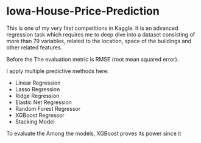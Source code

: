 # Iowa-House-Price-Prediction

This is one of my very first competitions in Kaggle. It is an advanced regression task which requires me to deep dive into a dataset consisting of more than 79 variables, related to the location, space of the buildings and other related features.

Before the 
The evaluation metric is RMSE (root mean squared error).

I apply multiple predictive methods here:
- Linear Regression
- Lasso Regression
- Ridge Regression
- Elastic Net Regression
- Random Forest Regressor
- XGBoost Regressor
- Stacking Model

To evaluate the
Among the models, XGBoost proves its power since it
 
